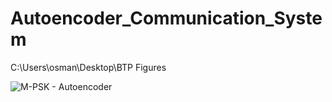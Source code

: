 # Autoencoder_Communication_System

C:\Users\osman\Desktop\BTP Figures


![M-PSK - Autoencoder](C:\Users\osman\Desktop\BTP%20Figures\M-PSK.png)


